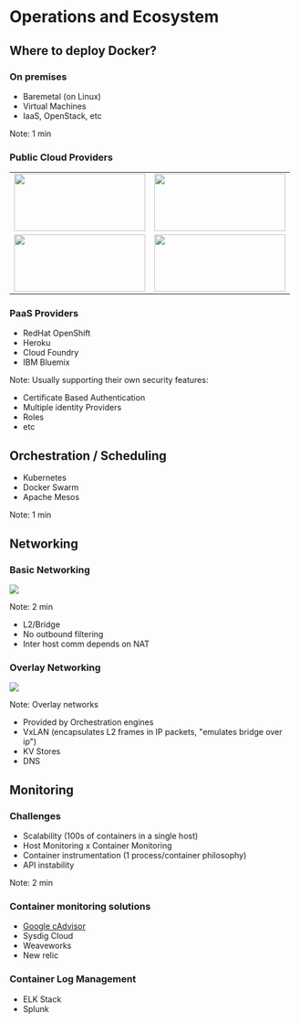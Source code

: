 # Operations and Ecosystem



## Where to deploy Docker?

### On premises

- Baremetal (on Linux)
- Virtual Machines
- IaaS, OpenStack, etc

Note: 1 min


### Public Cloud Providers

<table style="border: none;">
<tr style="border: none;">
<td style="vertical-align: top; border: none;">
<img src="http://fsmontenegro.github.io/dockersec/images/amazon-aws-logo.jpg" height="100" width="230" style="border: none;">
</td>
<td style="vertical-align: top; border: none;">
<img src="http://fsmontenegro.github.io/dockersec/images/Microsoft-Azure_logo.png" height="100" width="230" style="border: none;">
</td>
</tr>
<tr style="border: none;">
<td style="vertical-align: top; border: none;">
<img src="http://fsmontenegro.github.io/dockersec/images/digitalocean.png" height="100" width="230" style="border: none;">
</td>
<td style="vertical-align: top; border: none;">
<img src="http://fsmontenegro.github.io/dockersec/images/new-gcp-logo_2x.png" height="100" width="230" style="border: none;">
</td>
</tr>

</table>


### PaaS Providers

- RedHat OpenShift
- Heroku
- Cloud Foundry
- IBM Bluemix

Note: Usually supporting their own security features:
  - Certificate Based Authentication
  - Multiple identity Providers
  - Roles
  - etc



## Orchestration / Scheduling

- Kubernetes
- Docker Swarm
- Apache Mesos

Note: 1 min



## Networking

### Basic Networking

![](http://fsmontenegro.github.io/dockersec/images/docker-net-bridge.png) <!-- .element: style="border:1px grey" -->

Note: 2 min
  - L2/Bridge
  - No outbound filtering
  - Inter host comm depends on NAT


### Overlay Networking

![](http://fsmontenegro.github.io/dockersec/images/docker-net-overlay.png) <!-- .element: style="border:1px grey" -->

Note: Overlay networks
  - Provided by Orchestration engines
  - VxLAN (encapsulates L2 frames in IP packets, "emulates bridge over ip")
  - KV Stores
  - DNS



## Monitoring

### Challenges
- Scalability (100s of containers in a single host)
- Host Monitoring x Container Monitoring
- Container instrumentation (1 process/container philosophy)
- API instability

Note: 2 min


### Container monitoring solutions
- [Google cAdvisor](http://192.168.56.102:8080/containers/)
- Sysdig Cloud
- Weaveworks
- New relic


### Container Log Management
- ELK Stack
- Splunk

